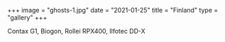 +++
image = "ghosts-1.jpg"
date = "2021-01-25"
title = "Finland"
type = "gallery"
+++

Contax G1, Biogon, Rollei RPX400, Ilfotec DD-X